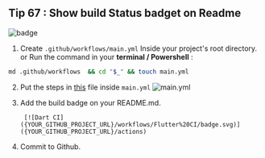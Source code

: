 ## Tip  67 : Show build Status badget on Readme

![badge](https://raw.githubusercontent.com/erluxman/awesomefluttertips/master/assets/67cibadge.png)

1. Create `.github/workflows/main.yml` Inside your project's root directory. or Run the command in your **terminal / Powershell** :
```bash
md .github/workflows  && cd "$_" && touch main.yml
```
2. Put the steps in [this](https://gist.github.com/erluxman/ac4916fedc3b37982181b0a631561d20) file inside `main.yml`
![main.yml](https://raw.githubusercontent.com/erluxman/awesomefluttertips/master/assets/67mainyml.png)

3. Add the build badge on your README.md.

        [![Dart CI]({YOUR_GITHUB_PROJECT_URL}/workflows/Flutter%20CI/badge.svg)]({YOUR_GITHUB_PROJECT_URL}/actions)

4. Commit to Github.

